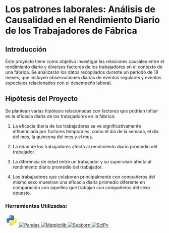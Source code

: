 # Los patrones laborales: Análisis de Causalidad en el Rendimiento Diario de los Trabajadores de Fábrica

## Introducción

Este proyecto tiene como objetivo investigar las relaciones causales entre el rendimiento diario y diversos factores de los trabajadores en el contexto de una fábrica. Se analizarán los datos recopilados durante un período de 18 meses, que incluyen observaciones diarias de eventos regulares y eventos especiales relacionados con el desempeño laboral.

## Hipótesis del Proyecto

Se plantean varias hipótesis relacionadas con factores que podrían influir en la eficacia diaria de los trabajadores en la fábrica:

1. La eficacia diaria de los trabajadores se ve significativamente influenciada por factores temporales, como el día de la semana, el día del mes, la quincena del mes y el mes.

2. La edad de los trabajadores afecta al rendimiento diario promedio del trabajador.

3. La diferencia de edad entre un trabajador y su supervisor afecta al rendimiento diario promedio del trabajador.

4. Los trabajadores que colaboran principalmente con compañeros del mismo sexo muestran una eficacia diaria promedio diferente en comparación con aquellos que trabajan con compañeros del sexo opuesto.

<h3 align="left">Herramientas Utilizadas:</h3>
<p align="left">
  <a href="https://www.python.org" target="_blank" rel="noreferrer"> 
    <img src="https://raw.githubusercontent.com/devicons/devicon/master/icons/python/python-original.svg" alt="Python" width="40" height="40"/>
  </a>
  <a href="https://pandas.pydata.org/" target="_blank" rel="noreferrer"> 
    <img src="https://upload.wikimedia.org/wikipedia/commons/thumb/e/ed/Pandas_logo.svg/240px-Pandas_logo.svg.png" alt="Pandas" width="40" height="40"/>
  </a>
  <a href="https://matplotlib.org/" target="_blank" rel="noreferrer"> 
    <img src="https://upload.wikimedia.org/wikipedia/commons/thumb/0/01/Created_with_Matplotlib-logo.svg/240px-Created_with_Matplotlib-logo.svg.png" alt="Matplotlib" width="40" height="40"/>
  </a>
  <a href="https://seaborn.pydata.org/" target="_blank" rel="noreferrer"> 
    <img src="https://upload.wikimedia.org/wikipedia/commons/thumb/6/60/Seaborn_logo.png/240px-Seaborn_logo.png" alt="Seaborn" width="40" height="40"/>
  </a>
  <a href="https://www.scipy.org/" target="_blank" rel="noreferrer"> 
    <img src="https://upload.wikimedia.org/wikipedia/commons/thumb/4/4a/NumPy_logo.svg/240px-NumPy_logo.svg.png" alt="SciPy" width="40" height="40"/>
  </a>
</p>
